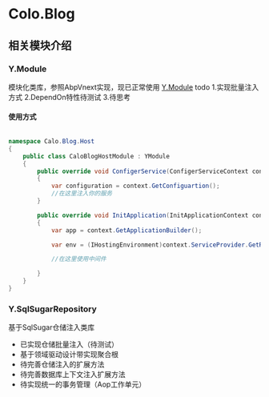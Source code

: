 # Colo.Blog
## 相关模块介绍
### Y.Module
模块化类库，参照AbpVnext实现，现已正常使用
[Y.Module](http://https://www.nuget.org/packages/Y.Module)
todo
1.实现批量注入方式
2.DependOn特性待测试
3.待思考
#### 使用方式
```c#

namespace Calo.Blog.Host
{
    public class CaloBlogHostModule : YModule
    {
        public override void ConfigerService(ConfigerServiceContext context)
        {
            var configuration = context.GetConfiguartion();
            //在这里注入你的服务
        }

        public override void InitApplication(InitApplicationContext context)
        {
            var app = context.GetApplicationBuilder();

            var env = (IHostingEnvironment)context.ServiceProvider.GetRequiredService<IWebHostEnvironment>();

            //在这里使用中间件

        }
    }
}

```
### Y.SqlSugarRepository

基于SqlSugar仓储注入类库
- 已实现仓储批量注入（待测试）
- 基于领域驱动设计带实现聚合根
- 待完善仓储注入的扩展方法
- 待完善数据库上下文注入扩展方法
- 待实现统一的事务管理（Aop工作单元）


